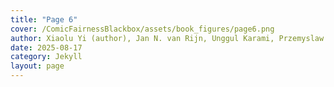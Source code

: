 ```yaml
---
title: "Page 6"
cover: /ComicFairnessBlackbox/assets/book_figures/page6.png
author: Xiaolu Yi (author), Jan N. van Rijn, Unggul Karami, Przemyslaw Biecek (supervisors)
date: 2025-08-17
category: Jekyll
layout: page
---
```


